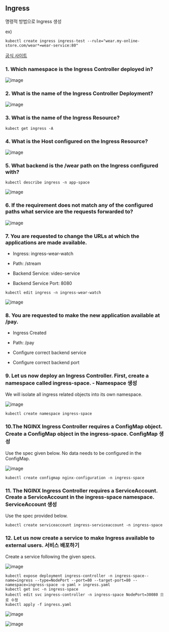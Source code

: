 ## Ingress 

명령적 방법으로 Ingress 생성

ex) 
```
kubectl create ingress ingress-test --rule="wear.my-online-store.com/wear*=wear-service:80"
```

[공식 사이트](https://kubernetes.io/ko/docs/concepts/services-networking/ingress/)

### 1. Which namespace is the Ingress Controller deployed in?

![image](https://user-images.githubusercontent.com/81672260/173527429-bd7b1c39-2c22-4373-b146-5fcc3547548a.png)

### 2. What is the name of the Ingress Controller Deployment?
![image](https://user-images.githubusercontent.com/81672260/173527959-70169741-d2c9-4ad4-a443-0e3d6a3656b1.png)

### 3. What is the name of the Ingress Resource?
```
kubect get ingress -A
```

### 4. What is the Host configured on the Ingress Resource?

![image](https://user-images.githubusercontent.com/81672260/173529146-07193eb5-df57-4e58-b4c3-258dae1e4a33.png)

### 5. What backend is the /wear path on the Ingress configured with?

```
kubectl describe ingress -n app-space
```

![image](https://user-images.githubusercontent.com/81672260/173530069-7c54077d-b383-4a05-90c5-4daad75dd75e.png)

### 6. If the requirement does not match any of the configured paths what service are the requests forwarded to?

![image](https://user-images.githubusercontent.com/81672260/173530304-f1a29539-25f2-49e3-a5c8-6a4ca55eb93d.png)


### 7. You are requested to change the URLs at which the applications are made available.

- Ingress: ingress-wear-watch

- Path: /stream

- Backend Service: video-service

- Backend Service Port: 8080

```
kubectl edit ingress -n ingress-wear-watch
```

![image](https://user-images.githubusercontent.com/81672260/173530791-56359b4b-ce44-4f24-8d5d-d81d86fe2b0a.png)

### 8. You are requested to make the new application available at /pay.

- Ingress Created

- Path: /pay

- Configure correct backend service

- Configure correct backend port


### 9. Let us now deploy an Ingress Controller. First, create a namespace called ingress-space. - Namespace 생성
We will isolate all ingress related objects into its own namespace.

![image](https://user-images.githubusercontent.com/81672260/173735007-a496dec6-d396-48ca-b00d-dc4eedc93ebb.png)

```
kubectl create namespace ingress-space
```

### 10.The NGINX Ingress Controller requires a ConfigMap object. Create a ConfigMap object in the ingress-space. ConfigMap 생성

Use the spec given below. No data needs to be configured in the ConfigMap.

![image](https://user-images.githubusercontent.com/81672260/173735275-d8951f23-97d8-4212-8a40-7f4e2a4ccc87.png)

```
kubectl create configmap nginx-configuration -n ingress-space
```

### 11. The NGINX Ingress Controller requires a ServiceAccount. Create a ServiceAccount in the ingress-space namespace. ServiceAccount 생성

Use the spec provided below.

```
kubectl create serviceaccount ingress-serviceaccount -n ingress-space
```

### 12. Let us now create a service to make Ingress available to external users. 서비스 배포하기

Create a service following the given specs. 

![image](https://user-images.githubusercontent.com/81672260/173736083-1508d8a4-b77b-4bcc-898a-8d975865a8ee.png)

```
kubectl expose deployment ingress-controller -n ingress-space--name=ingress --type=NodePort --port=80 --target-port=80 --namespace=ingress-space -o yaml > ingress.yaml
kubectl get svc -n ingress-space
kubectl edit svc ingress-controller -n ingress-space NodePort=30080 으로 수정
kubectl apply -f ingress.yaml
```

![image](https://user-images.githubusercontent.com/81672260/173737370-e2873801-0ad0-4404-b144-734c1015e410.png)

![image](https://user-images.githubusercontent.com/81672260/173737421-40d94019-fe97-4140-8d03-31a47aff2b2a.png)




